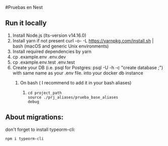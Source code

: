 #Pruebas en Nest


## Run it locally 

1. Install Node.js (lts-version v14.16.0)
2. Install yarn if not present curl -o- -L https://yarnpkg.com/install.sh | bash (macOS and generic Unix environments)
3. Install required dependencies by yarn
4. cp .example.env .env.dev
5. cp .example.env.test .env.test
6. Create your DB (i.e. psql for Postgres: psql -U <user> -h <host> -c "create database <db name>;") with same name as your .env file. into your docker db instance
   1. On bash ( I recommend to add it in your bash aliases)
      1. ````
         cd project_path
         source ./prj_aliases/prueba_base_aliases
         debug
         ````
## About migrations:

don't forget to install typeorm-cli:

```
npm i typeorm-cli
```


